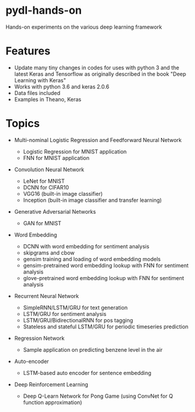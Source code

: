 # pydl-hands-on

Hands-on experiments on the various deep learning framework

# Features

* Update many tiny changes in codes for uses with python 3 and the latest Keras and Tensorflow as originally described in the book "Deep
Learning with Keras"
* Works with python 3.6 and keras 2.0.6
* Data files included
* Examples in Theano, Keras

# Topics

* Multi-nominal Logistic Regression and Feedforward Neural Network

    * Logistic Regression for MNIST application
    * FNN for MNIST application

* Convolution Neural Network

    * LeNet for MNIST
    * DCNN for CIFAR10
    * VGG16 (built-in image classifier)
    * Inception (built-in image classifier and transfer learning)
    
* Generative Adversarial Networks
 
    * GAN for MNIST
    
* Word Embedding

    * DCNN with word embedding for sentiment analysis
    * skipgrams and cbow
    * gensim training and loading of word embedding models
    * gensim-pretrained word embedding lookup with FNN for sentiment analysis
    * glove-pretrained word embedding lookup with FNN for sentiment analysis
    
* Recurrent Neural Network

    * SimpleRNN/LSTM/GRU for text generation
    * LSTM/GRU for sentiment analysis
    * LSTM/GRU/BidirectionalRNN for pos tagging
    * Stateless and stateful LSTM/GRU for periodic timeseries prediction
    
* Regression Network

    * Sample application on predicting benzene level in the air
    
* Auto-encoder

    * LSTM-based auto encoder for sentence embedding
    
* Deep Reinforcement Learning

    * Deep Q-Learn Network for Pong Game (using ConvNet for Q function approximation)

